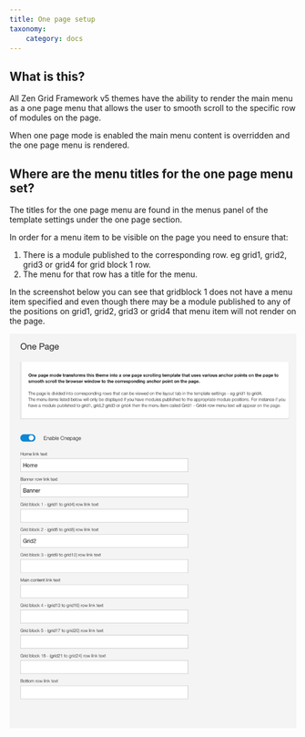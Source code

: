 ```yaml
---
title: One page setup
taxonomy:
    category: docs
---
```


## What is this?
All Zen Grid Framework v5 themes have the ability to render the main menu as a one page menu that allows the user to smooth scroll to the specific row of modules on the page.


When one page mode is enabled the main menu content is overridden and the one page menu is rendered.


## Where are the menu titles for the one page menu set?

The titles for the one page menu are found in the menus panel of the template settings under the one page section.

In order for a menu item to be visible on the page you need to ensure that:

1. There is a module published to the corresponding row. eg grid1, grid2, grid3 or grid4 for grid block 1 row.
2. The menu for that row has a title for the menu.

In the screenshot below you can see that gridblock 1 does not have a menu item specified and even though there may be a module published to any of the positions on grid1, grid2, grid3 or grid4 that menu item will not render on the page. 

![Onepage settings](/images/one-page/one-page-settings.png)